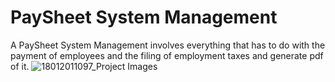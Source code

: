 # PaySheet System Management
A PaySheet System Management involves everything that has to do with the payment of employees and the filing of employment taxes and generate pdf of it.
![18012011097_Project Images](https://user-images.githubusercontent.com/87632457/211774858-b35637ed-d74f-4201-8d30-f10e69c82de5.png)
